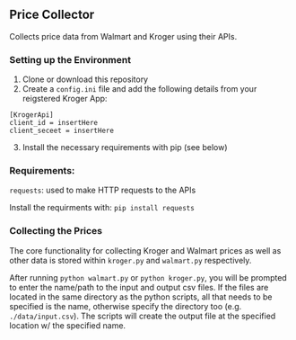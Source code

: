 ## Price Collector 
Collects price data from Walmart and Kroger using their APIs. 

### Setting up the Environment
1. Clone or download this repository
2. Create a `config.ini` file and add the following details from your reigstered Kroger App:
``` 
[KrogerApi]
client_id = insertHere
client_seceet = insertHere
```
3. Install the necessary requirements with pip (see below)

### Requirements:
`requests`: used to make HTTP requests to the APIs

Install the requirments with: `pip install requests` 

### Collecting the Prices
The core functionality for collecting Kroger and Walmart prices as well as other data is stored within `kroger.py` and `walmart.py` respectively. 

After running `python walmart.py` or `python kroger.py`, you will be prompted to enter the name/path to the input and output csv files. If the files are located in the same directory as the python scripts, all that needs to be specified is the name, otherwise specify the directory too (e.g. `./data/input.csv`). The scripts will create the output file at the specified location w/ the specified name.